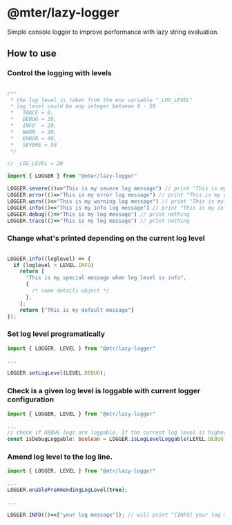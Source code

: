 # @mter/lazy-logger

Simple console logger to improve performance with lazy string evaluation.

## How to use

### Control the logging with levels

``` typescript

/**
 * the log level is taken from the env variable "_LOG_LEVEL"
 * log level could be any integer between 0 - 50
 *   TRACE = 0,
 *   DEBUG = 10,
 *   INFO  = 20,
 *   WARN  = 30,
 *   ERROR = 40,
 *   SEVERE = 50
 */

// _LOG_LEVEL = 20

import { LOGGER } from "@mter/lazy-logger"

LOGGER.severe(()=>"This is my severe log message") // print "This is my severe log message"
LOGGER.error(()=>"This is my error log message") // print "This is my error log message"
LOGGER.warn(()=>"This is my warning log message") // print "This is my warning log message"
LOGGER.info(()=>"This is my info log message") // print "This is my info log message"
LOGGER.debug(()=>"This is my log message") // print nothing
LOGGER.trace(()=>"This is my log message") // print nothing

```

### Change what's printed depending on the current log level

``` typescript

LOGGER.info((loglevel) => {
  if (loglevel < LEVEL.INFO)
    return [
      "This is my special message when log level is info",
      {
        /* some details object */
      },
    ];
    return ["This is my default message"]
});

```

### Set log level programatically

``` typescript
import { LOGGER, LEVEL } from "@mtr/lazy-logger"

...

LOGGER.setLogLevel(LEVEL.DEBUG); 

```

### Check is a given log level is loggable with current logger configuration

``` typescript
import { LOGGER, LEVEL } from "@mtr/lazy-logger"

...
// check if DEBUG logs are loggable. If the current log level is higher than DEBUG. this will return false;
const isDebugLoggable: boolean = LOGGER.isLogLevelLoggable(LEVEL.DEBUG); 

```

### Amend log level to the log line.

``` typescript
import { LOGGER, LEVEL } from "@mtr/lazy-logger"

...
LOGGER.enablePreAmendingLogLevel(true);

...

LOGGER.INFO(()=>["your log message"]); // will print "[INFO] your log message"

```